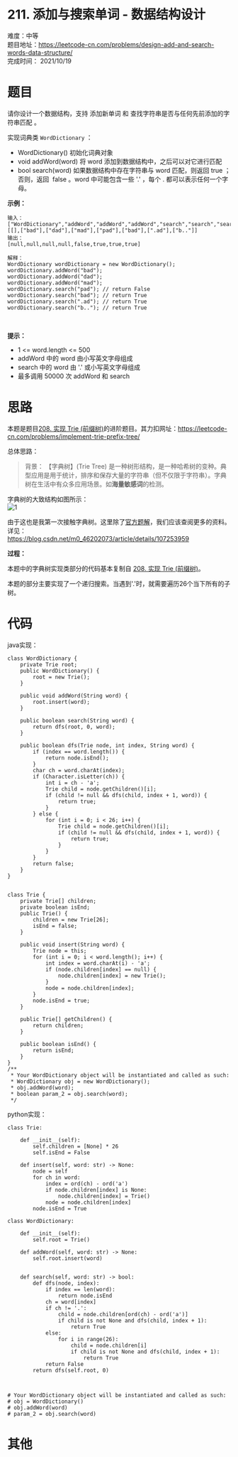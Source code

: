 # 211. 添加与搜索单词 - 数据结构设计
难度：中等   
题目地址：https://leetcode-cn.com/problems/design-add-and-search-words-data-structure/   
完成时间：  2021/10/19    
# 题目
请你设计一个数据结构，支持 添加新单词 和 查找字符串是否与任何先前添加的字符串匹配 。

实现词典类 ```WordDictionary``` ：

+ WordDictionary() 初始化词典对象
+ void addWord(word) 将 word 添加到数据结构中，之后可以对它进行匹配
+ bool search(word) 如果数据结构中存在字符串与 word 匹配，则返回 true ；否则，返回  false 。word 中可能包含一些 '.' ，每个 . 都可以表示任何一个字母。
 

**示例：**
```
输入：
["WordDictionary","addWord","addWord","addWord","search","search","search","search"]
[[],["bad"],["dad"],["mad"],["pad"],["bad"],[".ad"],["b.."]]
输出：
[null,null,null,null,false,true,true,true]

解释：
WordDictionary wordDictionary = new WordDictionary();
wordDictionary.addWord("bad");
wordDictionary.addWord("dad");
wordDictionary.addWord("mad");
wordDictionary.search("pad"); // return False
wordDictionary.search("bad"); // return True
wordDictionary.search(".ad"); // return True
wordDictionary.search("b.."); // return True
```
 

**提示：**

+ 1 <= word.length <= 500
+ addWord 中的 word 由小写英文字母组成
+ search 中的 word 由 '.' 或小写英文字母组成
+ 最多调用 50000 次 addWord 和 search

# 思路
本题是题目[208. 实现 Trie (前缀树)](./208.%20实现%20Trie%20(前缀树).md)的进阶题目。其力扣网址：https://leetcode-cn.com/problems/implement-trie-prefix-tree/ 

总体思路：

> 背景：
【字典树】(Trie Tree) 是一种树形结构，是一种哈希树的变种。典型应用是用于统计，排序和保存大量的字符串（但不仅限于字符串）。字典树在生活中有众多应用场景。如**海量敏感词**的检测。

字典树的大致结构如图所示：  
![1](https://pic.leetcode-cn.com/1631438217-BertVN-image.png)


由于这也是我第一次接触字典树。这里除了[官方题解](https://leetcode-cn.com/problems/implement-trie-prefix-tree/solution/shi-xian-trie-qian-zhui-shu-by-leetcode-ti500/)，我们应该查阅更多的资料。详见：  
https://blog.csdn.net/m0_46202073/article/details/107253959

**过程：**     

本题中的字典树实现类部分的代码基本复制自 [208. 实现 Trie (前缀树)](https://leetcode-cn.com/problems/implement-trie-prefix-tree/)。

本题的部分主要实现了一个递归搜索。当遇到'.'时，就需要遍历26个当下所有的子树。

# 代码
java实现：   
```
class WordDictionary {
    private Trie root;
    public WordDictionary() {
        root = new Trie();
    }
    
    public void addWord(String word) {
        root.insert(word);
    }
    
    public boolean search(String word) {
        return dfs(root, 0, word);
    }

    public boolean dfs(Trie node, int index, String word) {
        if (index == word.length()) {
            return node.isEnd();
        }
        char ch = word.charAt(index);
        if (Character.isLetter(ch)) {
            int i = ch - 'a';
            Trie child = node.getChildren()[i];
            if (child != null && dfs(child, index + 1, word)) {
                return true;
            }
        } else {
            for (int i = 0; i < 26; i++) {
                Trie child = node.getChildren()[i];
                if (child != null && dfs(child, index + 1, word)) {
                    return true;
                }
            }
        }
        return false;
    }
}


class Trie {
    private Trie[] children;
    private boolean isEnd;
    public Trie() {
        children = new Trie[26];
        isEnd = false;
    }
    
    public void insert(String word) {
        Trie node = this;
        for (int i = 0; i < word.length(); i++) {
            int index = word.charAt(i) - 'a';
            if (node.children[index] == null) {
                node.children[index] = new Trie();
            }
            node = node.children[index];
        }
        node.isEnd = true;
    }
    
    public Trie[] getChildren() {
        return children;
    }

    public boolean isEnd() {
        return isEnd;
    }
}
/**
 * Your WordDictionary object will be instantiated and called as such:
 * WordDictionary obj = new WordDictionary();
 * obj.addWord(word);
 * boolean param_2 = obj.search(word);
 */
```
python实现：   
```
class Trie:

    def __init__(self):
        self.children = [None] * 26
        self.isEnd = False

    def insert(self, word: str) -> None:
        node = self
        for ch in word:
            index = ord(ch) - ord('a')
            if node.children[index] is None:
                node.children[index] = Trie()
            node = node.children[index]
        node.isEnd = True

class WordDictionary:

    def __init__(self):
        self.root = Trie()

    def addWord(self, word: str) -> None:
        self.root.insert(word)


    def search(self, word: str) -> bool:
        def dfs(node, index):
            if index == len(word):
                return node.isEnd
            ch = word[index]
            if ch != '.':
                child = node.children[ord(ch) - ord('a')]
                if child is not None and dfs(child, index + 1):
                    return True
            else:
                for i in range(26):
                    child = node.children[i]
                    if child is not None and dfs(child, index + 1):
                        return True
            return False
        return dfs(self.root, 0)



# Your WordDictionary object will be instantiated and called as such:
# obj = WordDictionary()
# obj.addWord(word)
# param_2 = obj.search(word)
```
# 其他



